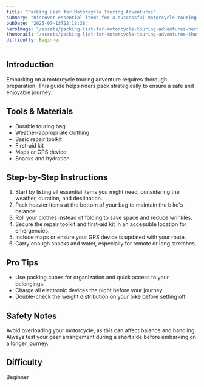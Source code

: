 ```yaml
---
title: "Packing List for Motorcycle Touring Adventures"
summary: "Discover essential items for a successful motorcycle touring experience"
pubDate: "2025-07-13T22:18:38"
heroImage: "/assets/packing-list-for-motorcycle-touring-adventures-hero.jpg"
thumbnail: "/assets/packing-list-for-motorcycle-touring-adventures-thumb.jpg"
difficulty: Beginner
---
```


<h2>Introduction</h2>
<p>Embarking on a motorcycle touring adventure requires thorough preparation. This guide helps riders pack strategically to ensure a safe and enjoyable journey.</p>
<h2>Tools & Materials</h2>
<ul>
  <li>Durable touring bag</li>
  <li>Weather-appropriate clothing</li>
  <li>Basic repair toolkit</li>
  <li>First-aid kit</li>
  <li>Maps or GPS device</li>
  <li>Snacks and hydration</li>
</ul>
<h2>Step-by-Step Instructions</h2>
<ol>
  <li>Start by listing all essential items you might need, considering the weather, duration, and destination.</li>
  <li>Pack heavier items at the bottom of your bag to maintain the bike's balance.</li>
  <li>Roll your clothes instead of folding to save space and reduce wrinkles.</li>
  <li>Secure the repair toolkit and first-aid kit in an accessible location for emergencies.</li>
  <li>Include maps or ensure your GPS device is updated with your route.</li>
  <li>Carry enough snacks and water, especially for remote or long stretches.</li>
</ol>
<h2>Pro Tips</h2>
<ul>
  <li>Use packing cubes for organization and quick access to your belongings.</li>
  <li>Charge all electronic devices the night before your journey.</li>
  <li>Double-check the weight distribution on your bike before setting off.</li>
</ul>
<h2>Safety Notes</h2>
<p>Avoid overloading your motorcycle, as this can affect balance and handling. Always test your gear arrangement during a short ride before embarking on a longer journey.</p>
<h2>Difficulty</h2>
<p>Beginner</p>